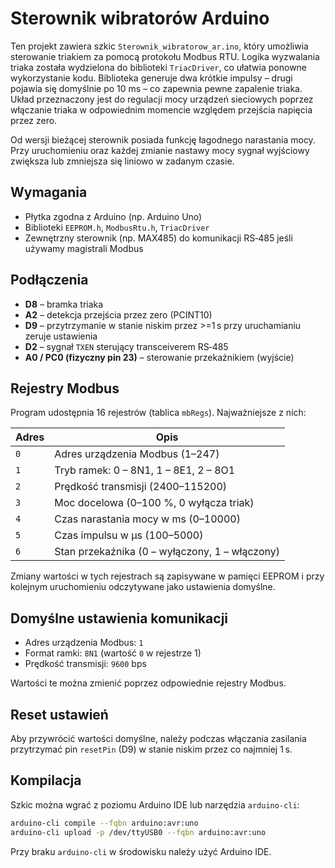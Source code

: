 # Sterownik wibratorów Arduino

Ten projekt zawiera szkic `Sterownik_wibratorow_ar.ino`, który umożliwia sterowanie triakiem za pomocą protokołu Modbus RTU. Logika wyzwalania triaka została wydzielona do biblioteki `TriacDriver`, co ułatwia ponowne wykorzystanie kodu. Biblioteka generuje dwa krótkie impulsy – drugi pojawia się domyślnie po 10&nbsp;ms – co zapewnia pewne zapalenie triaka. Układ przeznaczony jest do regulacji mocy urządzeń sieciowych poprzez włączanie triaka w odpowiednim momencie względem przejścia napięcia przez zero.

Od wersji bieżącej sterownik posiada funkcję łagodnego narastania mocy. Przy uruchomieniu oraz każdej zmianie nastawy mocy sygnał wyjściowy zwiększa lub zmniejsza się liniowo w zadanym czasie.

## Wymagania
- Płytka zgodna z Arduino (np. Arduino Uno)
- Biblioteki `EEPROM.h`, `ModbusRtu.h`, `TriacDriver`
- Zewnętrzny sterownik (np. MAX485) do komunikacji RS‑485 jeśli używamy magistrali Modbus

## Podłączenia
- **D8** – bramka triaka
- **A2** – detekcja przejścia przez zero (PCINT10)
- **D9** – przytrzymanie w stanie niskim przez \>=1 s przy uruchamianiu zeruje ustawienia
- **D2** – sygnał `TXEN` sterujący transceiverem RS‑485
- **A0 / PC0 (fizyczny pin 23)** – sterowanie przekaźnikiem (wyjście)

## Rejestry Modbus
Program udostępnia 16 rejestrów (tablica `mbRegs`). Najważniejsze z nich:

| Adres | Opis |
|-------|------|
| `0` | Adres urządzenia Modbus (1–247) |
| `1` | Tryb ramek: 0 – 8N1, 1 – 8E1, 2 – 8O1 |
| `2` | Prędkość transmisji (2400–115200) |
| `3` | Moc docelowa (0–100 %, 0 wyłącza triak) |
| `4` | Czas narastania mocy w ms (0–10000) |
| `5` | Czas impulsu w µs (100–5000) |
| `6` | Stan przekaźnika (0 – wyłączony, 1 – włączony) |

Zmiany wartości w tych rejestrach są zapisywane w pamięci EEPROM i przy kolejnym uruchomieniu odczytywane jako ustawienia domyślne.

## Domyślne ustawienia komunikacji
- Adres urządzenia Modbus: `1`
- Format ramki: `8N1` (wartość `0` w rejestrze 1)
- Prędkość transmisji: `9600` bps

Wartości te można zmienić poprzez odpowiednie rejestry Modbus.

## Reset ustawień
Aby przywrócić wartości domyślne, należy podczas włączania zasilania przytrzymać pin `resetPin` (D9) w stanie niskim przez co najmniej 1 s.

## Kompilacja
Szkic można wgrać z poziomu Arduino IDE lub narzędzia `arduino-cli`:

```bash
arduino-cli compile --fqbn arduino:avr:uno
arduino-cli upload -p /dev/ttyUSB0 --fqbn arduino:avr:uno
```

Przy braku `arduino-cli` w środowisku należy użyć Arduino IDE.

